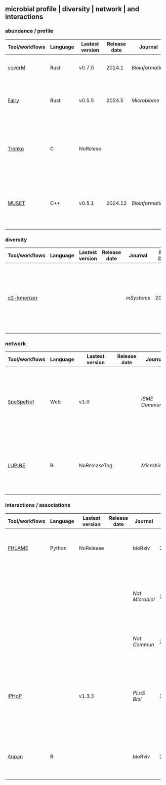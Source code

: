 ## microbial profile | diversity | network | and interactions

### abundance / profile
| Tool/workflows | Language | Lastest version | Release date | Journal | Pub Date | Paper title | Notes |
| -------------- | -------- | --------------- | ------------ | ------- | -------- | ----------- | ----- |
| [coverM](https://github.com/wwood/CoverM) | Rust | v0.7.0 | 2024.1 | _Bioinformatics_ | 2025.4 | [CoverM: read alignment statistics for metagenomics](https://doi.org/10.1093/bioinformatics/btaf147)
| [Fairy](https://github.com/bluenote-1577/fairy) | Rust | v0.5.5 | 2024.5 | _Microbiome_ | 2024.8 | [Fairy: fast approximate coverage for multi-sample metagenomic binning.](https://doi.org/10.1186/s40168-024-01861-6)
| [Tronko](https://github.com/lpipes/tronko) | C | NoRelese |||| [A rapid phylogeny-based method for accurate community profiling of large-scale metabarcoding datasets](https://doi.org/10.7554/eLife.85794)
| [MUSET](https://github.com/CamilaDuitama/muset) | C++ | v0.5.1 | 2024.12 | _Bioinformatics_ | 2025.2 | [MUSET: Set of utilities for constructing abundance unitig matrices from sequencing data](https://doi.org/10.1093/bioinformatics/btaf054)


### diversity
| Tool/workflows | Language | Lastest version | Release date | Journal | Pub Date | Paper title | Notes |
| -------------- | -------- | --------------- | ------------ | ------- | -------- | ----------- | ----- |
| [q2-kmerizer](https://github.com/bokulich-lab/q2-kmerizer) |||| _mSystems_ | 2025.2 | [Integrating sequence composition information into microbial diversity analyses with k-mer frequency counting](https://doi.org/10.1128/msystems.01550-24)

### network
| Tool/workflows | Language | Lastest version | Release date | Journal | Pub Date | Paper title | Notes |
| -------------- | -------- | --------------- | ------------ | ------- | -------- | ----------- | ----- |
| [SpeSpeNet](https://tbb.bio.uu.nl/SpeSpeNet) | Web | v1.0 || _ISME Commun_ | 2025.2 | [SpeSpeNet: an interactive and user-friendly tool to create and explore microbial correlation networks](https://doi.org/10.1093/ismeco/ycaf036)
| [LUPINE](https://github.com/SarithaKodikara/LUPINE) | R | NoReleaseTag || _Microbiome_ | 2025.3 | [Microbial network inference for longitudinal microbiome studies with LUPINE](https://doi.org/10.1186/s40168-025-02041-w) | [tutorial](https://mixomics.org/2024/05/lupine/)


### interactions / associations
| Tool/workflows | Language | Lastest version | Release date | Journal | Pub Date | Paper title | Notes |
| -------------- | -------- | --------------- | ------------ | ------- | -------- | ----------- | ----- |
| [PHLAME](https://github.com/quevan/phlame) | Python | NoRelease|| bioRxiv | 2025.2 | [Intraspecies associations from strain-rich metagenome samples](https://doi.org/10.1101/2025.02.07.636498)
||||| _Nat Microbiol_ | 2024.10 | [Prediction of strain level phage–host interactions across the Escherichia genus using only genomic information](https://doi.org/10.1038/s41564-024-01832-5) | [code and files](https://github.com/mdmparis/coli_phage_interactions_2023)
||||| _Nat Commun_ | 2024.5 | [Prediction of Klebsiella phage-host specificity at the strain level](https://doi.org/10.1038/s41467-024-48675-6) | [code and files](https://github.com/dimiboeckaerts/PhageHostLearn)
| [iPHoP](https://bitbucket.org/srouxjgi/iphop/) || v1.3.3 || _PLoS Biol_ | 2023.4 | [iPHoP: An integrated machine learning framework to maximize host prediction for metagenome-derived viruses of archaea and bacteria](https://doi.org/10.1371/journal.pbio.3002083)
| [Anpan](https://github.com/biobakery/anpan) | R ||| bioRxiv | 2025.7 | [Quantifying Metagenomic Strain Associations from Microbiomes with Anpan](https://doi.org/10.1101/2025.01.06.631550)